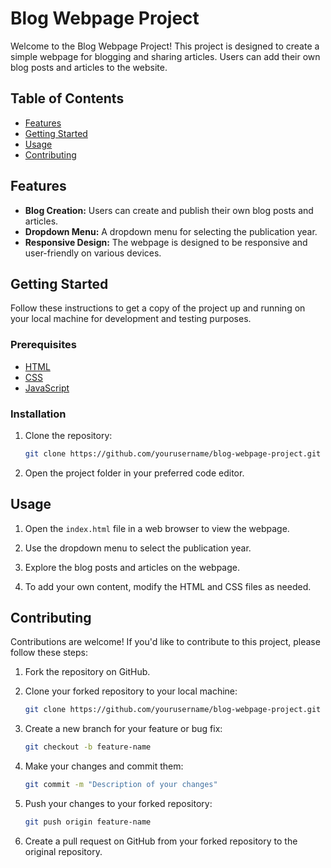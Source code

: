 
# Blog Webpage Project

Welcome to the Blog Webpage Project! This project is designed to create a simple webpage for blogging and sharing articles. Users can add their own blog posts and articles to the website.

## Table of Contents

- [Features](#features)
- [Getting Started](#getting-started)
- [Usage](#usage)
- [Contributing](#contributing)

## Features

- **Blog Creation:** Users can create and publish their own blog posts and articles.
- **Dropdown Menu:** A dropdown menu for selecting the publication year.
- **Responsive Design:** The webpage is designed to be responsive and user-friendly on various devices.

## Getting Started

Follow these instructions to get a copy of the project up and running on your local machine for development and testing purposes.

### Prerequisites

- [HTML](https://developer.mozilla.org/en-US/docs/Web/HTML)
- [CSS](https://developer.mozilla.org/en-US/docs/Web/CSS)
- [JavaScript](https://developer.mozilla.org/en-US/docs/Web/JavaScript)

### Installation

1. Clone the repository:

   ```bash
   git clone https://github.com/yourusername/blog-webpage-project.git
   ```

2. Open the project folder in your preferred code editor.

## Usage

1. Open the `index.html` file in a web browser to view the webpage.

2. Use the dropdown menu to select the publication year.

3. Explore the blog posts and articles on the webpage.

4. To add your own content, modify the HTML and CSS files as needed.

## Contributing

Contributions are welcome! If you'd like to contribute to this project, please follow these steps:

1. Fork the repository on GitHub.

2. Clone your forked repository to your local machine:

   ```bash
   git clone https://github.com/yourusername/blog-webpage-project.git
   ```

3. Create a new branch for your feature or bug fix:

   ```bash
   git checkout -b feature-name
   ```

4. Make your changes and commit them:

   ```bash
   git commit -m "Description of your changes"
   ```

5. Push your changes to your forked repository:

   ```bash
   git push origin feature-name
   ```

6. Create a pull request on GitHub from your forked repository to the original repository.
